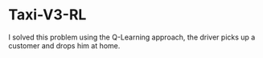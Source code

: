# Taxi-V3-RL
I solved this problem using the Q-Learning approach, the driver picks up a customer and drops him at home.

